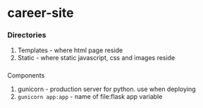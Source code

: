 # career-site


### Directories
1. Templates - where html page reside
2. Static - where static javascript, css and images reside

###
Components
1. gunicorn - production server for python. use when deploying
  2. `gunicorn app:app` - name of file:flask app variable